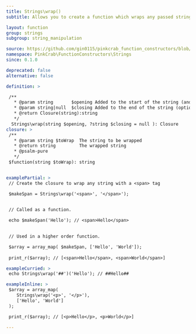 ```yaml
---
title: Strings\wrap()
subtitle: Allows you to create a function which wraps any passed string with opening and closing strings. These can either be used as part of a Higher Order Function such as array_map() or as part of a compiled/pipe function.

layout: function
group: strings
subgroup: string_manipulation

source: https://github.com/gin0115/pinkcrab_function_constructors/blob/master/src/strings.php#45
namespace: PinkCrab\FunctionConstructors\Strings
since: 0.1.0

deprecated: false
alternative: false

definition: >

 /**
   * @param string       $opening Added to the start of the string (and end, if no $closing supplied)
   * @param string|null  $closing Added to the end of the string (optional)
   * @return Closure(string):string
   */
  Strings\wrap(string $opening, ?string $closing = null ): Closure
closure: >
 /**
   * @param string $toWrap  The string to be wrapped
   * @return string         The wrapped string
   * @psalm-pure
   */ 
 $function(string $toWrap): string


examplePartial: >
 // Create the closure to wrap any string with a <span> tag

 $makeSpan = Strings\wrap('<span>', '</span>');


 // Called as a function.
 
 echo $makeSpan('Hello'); // <span>Hello</span>
 

 // Used in a higher order function.

 $array = array_map( $makeSpan, ['Hello', 'World']);
 
 print_r($array); // [<span>Hello</span>, <span>World</span>]

exampleCurried: >
 echo Strings\wrap('##')('Hello'); // ##Hello##

exampleInline: >
 $array = array_map(
    Strings\wrap('<p>', '</p>'), 
    ['Hello', 'World']
 );

 print_r($array); // [<p>Hello</p>, <p>World</p>] 

---
```

